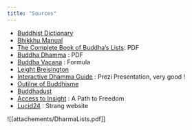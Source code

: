 ```yaml
---
title: "Sources"
---
```


- [Buddhist Dictionary](https://fractalcitta.github.io/Buddhist-Dictionary/dic_idx.html)
- [Bhikkhu Manual](https://bhikkhu-manual.github.io/quotations.html/)
- [The Complete Book of Buddha‘s Lists](https://www.thedhamma.com/buddhaslists.pdf): PDF
- [Buddha Dhamma](https://www.thailandfoundation.or.th/wp-content/uploads/2021/09/Buddhadhamma.pdf) : PDF
- [Buddha Vacana](https://www.buddha-vacana.org/formulae.html) : Formula
- [Leight Breisington](http://www.leighb.com/)
- [Interactive Dhamma Guide](https://prezi.com/view/RuyJOGbbzqBZqQtGx8nl/) : Prezi Presentation, very good !
- [Outilne of Buddhisme](https://en.wikipedia.org/wiki/Outline_of_Buddhism)
- [Buddhadust](http://buddhadust.net/)
- [Access to Insight](https://www.accesstoinsight.org/ptf/index.html) : A Path to Freedom
- [Lucid24](https://www.lucid24.org/sted/8aam/index.html) : Strang website

![[attachements/DharmaLists.pdf]]